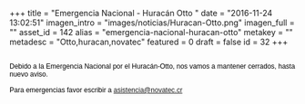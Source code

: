 +++
title = "Emergencia Nacional - Huracán Otto "
date = "2016-11-24 13:02:51"
imagen_intro = "images/noticias/Huracan-Otto.png"
imagen_full = ""
asset_id = 142
alias = "emergencia-nacional-huracan-otto"
metakey = ""
metadesc = "Otto,huracan,novatec"
featured = 0
draft = false
id = 32
+++
<p><img src="images/noticias/NInews.jpg" alt="" /></p>
<p><span style="color: #000000; font-family: Helvetica; font-size: 12px;">Debido a la Emergencia Nacional por el Huracán-Otto, nos vamos a mantener cerrados, hasta nuevo aviso.  </span></p>
<div style="color: #000000; font-family: Helvetica; font-size: 12px;">Para emergencias favor escribir a <a href="mailto:asistencia@novatec.cr">asistencia@novatec.cr</a></div>
<div style="color: #000000; font-family: Helvetica; font-size: 12px;"> </div>
<div style="color: #000000; font-family: Helvetica; font-size: 12px;"> </div>
<!--more-->
